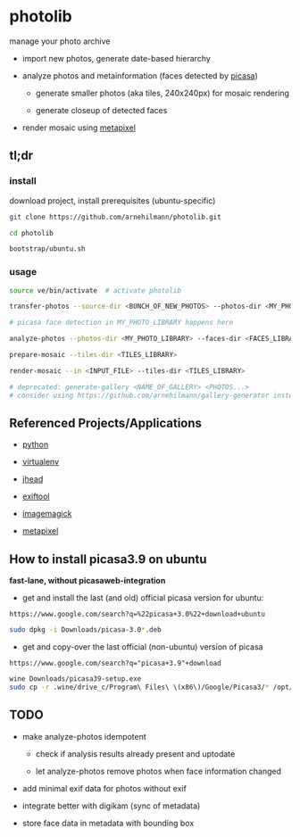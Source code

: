 # photolib

manage your photo archive

- import new photos, generate date-based hierarchy

- analyze photos and metainformation (faces detected by [picasa](http://picasa.google.com/))

    - generate smaller photos (aka tiles, 240x240px) for mosaic rendering

    - generate closeup of detected faces

- render mosaic using [metapixel](http://www.complang.tuwien.ac.at/schani/metapixel/)


## tl;dr

### install

download project, install prerequisites (ubuntu-specific)

```bash
git clone https://github.com/arnehilmann/photolib.git

cd photolib

bootstrap/ubuntu.sh
```

### usage

```bash
source ve/bin/activate  # activate photolib

transfer-photos --source-dir <BUNCH_OF_NEW_PHOTOS> --photos-dir <MY_PHOTO_LIBRARY>

# picasa face detection in MY_PHOTO_LIBRARY happens here

analyze-photos --photos-dir <MY_PHOTO_LIBRARY> --faces-dir <FACES_LIBRARY> --tiles-dir <TILES_LIBRARY>

prepare-mosaic --tiles-dir <TILES_LIBRARY>

render-mosaic --in <INPUT_FILE> --tiles-dir <TILES_LIBRARY>

# deprecated: generate-gallery <NAME_OF_GALLERY> <PHOTOS...>
# consider using https://github.com/arnehilmann/gallery-generator instead
```


## Referenced Projects/Applications

- [python](http://www.python.org/)

- [virtualenv](http://www.virtualenv.org/en/latest/)

- [jhead](http://www.sentex.net/~mwandel/jhead/)

- [exiftool](http://www.sno.phy.queensu.ca/~phil/exiftool/)

- [imagemagick](http://www.imagemagick.org/)

- [metapixel](http://www.complang.tuwien.ac.at/schani/metapixel/)


## How to install picasa3.9 on ubuntu

**fast-lane, without picasaweb-integration**

* get and install the last (and old) official picasa version for ubuntu:

```google
https://www.google.com/search?q=%22picasa+3.0%22+download+ubuntu
```

```bash
sudo dpkg -i Downloads/picasa-3.0*.deb
```

* get and copy-over the last official (non-ubuntu) version of picasa

```google
https://www.google.com/search?q="picasa+3.9"+download
```

```bash
wine Downloads/picasa39-setup.exe
sudo cp -r .wine/drive_c/Program\ Files\ \(x86\)/Google/Picasa3/* /opt/google/picasa/3.0/wine/drive_c/Program\ Files/Google/Picasa3
```


## TODO

- make analyze-photos idempotent
 
  - check if analysis results already present and uptodate

  - let analyze-photos remove photos when face information changed

- add minimal exif data for photos without exif

- integrate better with digikam (sync of metadata)

- store face data in metadata with bounding box
